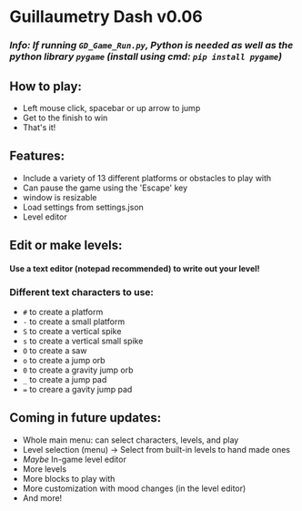# Guillaumetry Dash v0.06

### *Info: If running `GD_Game_Run.py`, Python is needed as well as the python library `pygame` (install using cmd: `pip install pygame`)*

## How to play:
+ Left mouse click, spacebar or up arrow to jump
+ Get to the finish to win
+ That's it!

## Features:
+ Include a variety of 13 different platforms or obstacles to play with
+ Can pause the game using the 'Escape' key
+ window is resizable
+ Load settings from settings.json
+ Level editor

## Edit or make levels:
#### Use a text editor (notepad recommended) to write out your level!
### Different text characters to use:
+ `#` to create a platform
+ `-` to create a small platform
+ `S` to create a vertical spike
+ `s` to create a vertical small spike
+ `O` to create a saw
+ `o` to create a jump orb
+ `0` to create a gravity jump orb
+ `_` to create a jump pad
+ `=` to creare a gavity jump pad

## Coming in future updates:
+ Whole main menu: can select characters, levels, and play
+ Level selection (menu) -> Select from built-in levels to hand made ones
+ *Maybe* In-game level editor
+ More levels
+ More blocks to play with
+ More customization with mood changes (in the level editor)
+ And more!
